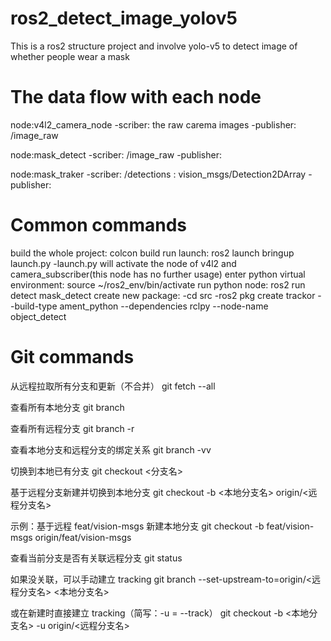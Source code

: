 # ros2_detect_image_yolov5
This is a ros2 structure project and involve yolo-v5 to detect image of whether people wear a mask

# The data flow with each node
node:v4l2_camera_node
-scriber: the raw carema images
-publisher: /image_raw

node:mask_detect
-scriber: /image_raw
-publisher: 

node:mask_traker
-scriber: /detections : vision_msgs/Detection2DArray
-publisher: 

# Common commands
build the whole project: colcon build
run launch: ros2 launch bringup launch.py
-launch.py will activate the node of v4l2 and camera_subscriber(this node has no further usage)
enter python virtual environment: source ~/ros2_env/bin/activate
run python node: ros2 run detect mask_detect
create new package: 
-cd src
-ros2 pkg create trackor --build-type ament_python --dependencies rclpy --node-name object_detect 

# Git commands
从远程拉取所有分支和更新（不合并） git fetch --all

查看所有本地分支 git branch

查看所有远程分支 git branch -r

查看本地分支和远程分支的绑定关系 git branch -vv

切换到本地已有分支 git checkout <分支名>

基于远程分支新建并切换到本地分支 git checkout -b <本地分支名> origin/<远程分支名>

示例：基于远程 feat/vision-msgs 新建本地分支 git checkout -b feat/vision-msgs origin/feat/vision-msgs

查看当前分支是否有关联远程分支 git status

如果没关联，可以手动建立 tracking git branch --set-upstream-to=origin/<远程分支名> <本地分支名>

或在新建时直接建立 tracking（简写：-u = --track） git checkout -b <本地分支名> -u origin/<远程分支名>
